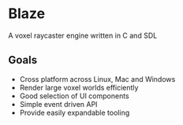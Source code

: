 # Blaze

A voxel raycaster engine written in C and SDL

## Goals

- Cross platform across Linux, Mac and Windows
- Render large voxel worlds efficiently
- Good selection of UI components
- Simple event driven API
- Provide easily expandable tooling

<!-- ## Features

### Rendering

- [ ]  -->
